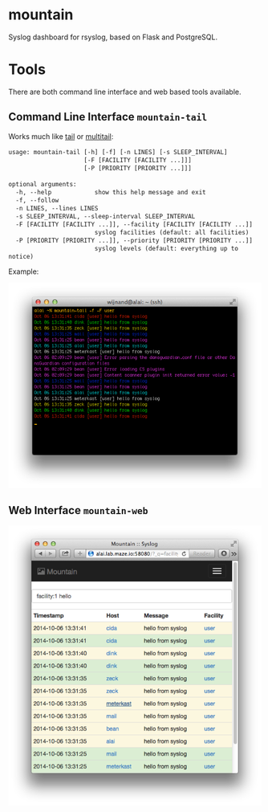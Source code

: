 # mountain

Syslog dashboard for rsyslog, based on Flask and PostgreSQL.


# Tools

There are both command line interface and web based tools available.


## Command Line Interface `mountain-tail`

Works much like [tail](http://linux.die.net/man/1/tail) or
[multitail](http://linux.die.net/man/1/multitail):

    usage: mountain-tail [-h] [-f] [-n LINES] [-s SLEEP_INTERVAL]
                         [-F [FACILITY [FACILITY ...]]]
                         [-P [PRIORITY [PRIORITY ...]]]

    optional arguments:
      -h, --help            show this help message and exit
      -f, --follow
      -n LINES, --lines LINES
      -s SLEEP_INTERVAL, --sleep-interval SLEEP_INTERVAL
      -F [FACILITY [FACILITY ...]], --facility [FACILITY [FACILITY ...]]
                            syslog facilities (default: all facilities)
      -P [PRIORITY [PRIORITY ...]], --priority [PRIORITY [PRIORITY ...]]
                            syslog levels (default: everything up to notice)

Example:

![mountain-tail](docs/screenshot-tail.png "mountain-tail")


## Web Interface `mountain-web`

![mountain-web](docs/screenshot-web.png "mountain-web")
